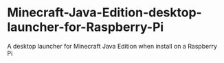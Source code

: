 # Minecraft-Java-Edition-desktop-launcher-for-Raspberry-Pi
A desktop launcher for Minecraft Java Edition when install on a Raspberry Pi 
